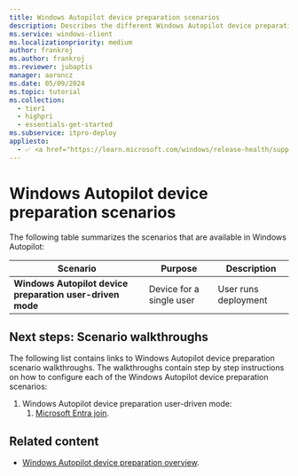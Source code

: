 ```yaml
---
title: Windows Autopilot device preparation scenarios
description: Describes the different Windows Autopilot device preparation scenarios.
ms.service: windows-client
ms.localizationpriority: medium
author: frankroj
ms.author: frankroj
ms.reviewer: jubaptis
manager: aaroncz
ms.date: 05/09/2024
ms.topic: tutorial
ms.collection:
  - tier1
  - highpri
  - essentials-get-started
ms.subservice: itpro-deploy
appliesto:
  - ✅ <a href="https://learn.microsoft.com/windows/release-health/supported-versions-windows-client" target="_blank">Windows 11</a>
---
```


# Windows Autopilot device preparation scenarios

The following table summarizes the scenarios that are available in Windows Autopilot:

| **Scenario** | **Purpose** | **Description** |
| --- | --- | --- |
| **Windows Autopilot device preparation user-driven mode** | Device for a single user | User runs deployment |

## Next steps: Scenario walkthroughs

The following list contains links to Windows Autopilot device preparation scenario walkthroughs. The walkthroughs contain step by step instructions on how to configure each of the Windows Autopilot device preparation scenarios:

1. Windows Autopilot device preparation user-driven mode:
   1. [Microsoft Entra join](user-driven/entra-join-workflow.md).

## Related content

- [Windows Autopilot device preparation overview](../overview.md).
